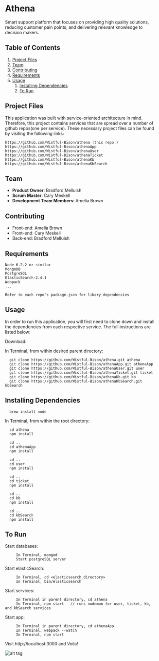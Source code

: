 # Athena

Smart support platform that focuses on providing high quality solutions, reducing customer pain points, and delivering relevant knowledge to decision makers.

## Table of Contents

1. [Project Files](#project-files)
2. [Team](#team)
3. [Contributing](#contributing)
4. [Requirements](#requirements)
5. [Usage](#usage)
    1. [Installing Dependencies](#installing-dependencies)
    2. [To Run](#to-run)

## Project Files

This application was built with service-oriented architecture in mind. Therefore, this project contains services that are spread over a number of github repos(one per service). These necessary project files can be found by visiting the following links:

    https://github.com/Wistful-Bison/athena (this repo!)
    https://github.com/Wistful-Bison/athenaApp
    https://github.com/Wistful-Bison/athenaUser
    https://github.com/Wistful-Bison/athenaTicket
    https://github.com/Wistful-Bison/athenaKb
    https://github.com/Wistful-Bison/athenaKbSearch


## Team

  - __Product Owner__: Bradford Melluish
  - __Scrum Master__: Cary Meskell
  - __Development Team Members__: Amelia Brown
  
## Contributing

  - Front-end: Amelia Brown
  - Front-end: Cary Meskell
  - Back-end: Bradford Melluish

## Requirements

    Node 6.2.2 or similar
    MongoDB
    PostgreSQL
    ElasticSearch-2.4.1
    Webpack
    ...
    
    Refer to each repo's package.json for libary dependencies

## Usage

In order to run this application, you will first need to clone down and install the dependencies from each respective service. The full instructions are listed below:

Download:
  
  In Terminal, from within desired parent directory:
  
      git clone https://github.com/Wistful-Bison/athena.git athena
      git clone https://github.com/Wistful-Bison/athenaApp.git athenaApp
      git clone https://github.com/Wistful-Bison/athenaUser.git user
      git clone https://github.com/Wistful-Bison/athenaTicket.git ticket
      git clone https://github.com/Wistful-Bison/athenaKb.git kb
      git clone https://github.com/Wistful-Bison/athenaKbSearch.git kbSearch

## Installing Dependencies

      brew install node

  In Terminal, from within the root directory:

      cd athena
      npm install
      
      cd ..
      cd athenaApp
      npm install
      
      cd ..
      cd user
      npm install
      
      cd ..
      cd ticket
      npm install
      
      cd ..
      cd kb
      npm install
      
      cd ..
      cd kbSearch
      npm install

## To Run
  
 Start databases:
    
         In Terminal, mongod
         Start postgreSQL server
      
 Start elasticSearch:
         
         In Terminal, cd <elasticsearch_directory>
         In Terminal, bin/elasticsearch
     
 Start services:
     
         In Terminal in parent directory, cd athena
         In Terminal, npm start   // runs nodemon for user, ticket, kb, and kbSearch services
         
 Start app:
     
         In Terminal in parent directory, cd athenaApp
         In Terminal, webpack --watch
         In Terminal, npm start
         
 Visit http://localhost:3000 and Voila!


![alt tag](http://i.imgur.com/ClxpTCd.jpg)

